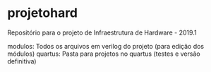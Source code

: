 ﻿# projetohard
Repositório para o projeto de Infraestrutura de Hardware - 2019.1

modulos: Todos os arquivos em verilog do projeto (para edição dos módulos)
quartus: Pasta para projetos no quartus (testes e versão definitiva)